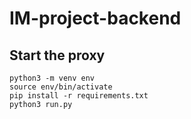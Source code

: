 # IM-project-backend


## Start the proxy
```
python3 -m venv env
source env/bin/activate
pip install -r requirements.txt
python3 run.py
```

